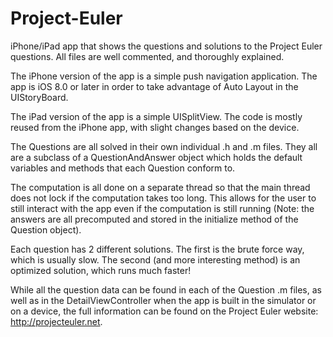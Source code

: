Project-Euler
=============

iPhone/iPad app that shows the questions and solutions to the Project Euler questions. All files are well commented, and thoroughly explained.

The iPhone version of the app is a simple push navigation application. The app is iOS 8.0 or later in order to take advantage of Auto Layout in the UIStoryBoard.

The iPad version of the app is a simple UISplitView. The code is mostly reused from the iPhone app, with slight changes based on the device.

The Questions are all solved in their own individual .h and .m files. They all are a subclass of a QuestionAndAnswer object which holds the default variables and methods that each Question conform to.

The computation is all done on a separate thread so that the main thread does not lock if the computation takes too long. This allows for the user to still interact with the app even if the computation is still running (Note: the answers are all precomputed and stored in the initialize method of the Question object).

Each question has 2 different solutions. The first is the brute force way, which is usually slow. The second (and more interesting method) is an optimized solution, which runs much faster!

While all the question data can be found in each of the Question .m files, as well as in the DetailViewController when the app is built in the simulator or on a device, the full information can be found on the Project Euler website: http://projecteuler.net.